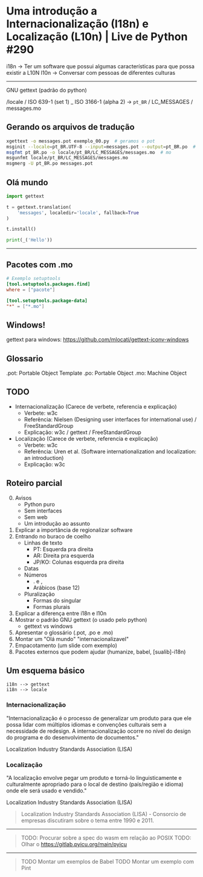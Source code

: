 # Uma introdução a Internacionalização (I18n) e Localização (L10n) | Live de Python #290


i18n -> Ter um software que possui algumas características para que possa existir a L10N
l10n -> Conversar com pessoas de diferentes culturas

---

GNU gettext (padrão do python)

/locale
  / ISO 639-1 (set 1) _ ISO 3166-1 (alpha 2) -> `pt_BR`
    / LC_MESSAGES
      / messages.mo
	

## Gerando os arquivos de tradução

```bash
xgettext -o messages.pot exemplo_00.py  # geramos o pot
msginit --locale=pt_BR.UTF-8 --input=messages.pot --output=pt_BR.po  # po
msgfmt pt_BR.po -o locale/pt_BR/LC_MESSAGES/messages.mo  # mo
msgunfmt locale/pt_BR/LC_MESSAGES/messages.mo
msgmerg -U pt_BR.po messages.pot
```

## Olá mundo

```python
import gettext

t = gettext.translation(
    'messages', localedir='locale', fallback=True
)

t.install()

print(_('Hello'))
```

---

## Pacotes com .mo

```toml
# Exemplo setuptools
[tool.setuptools.packages.find]
where = ["pacote"]

[tool.setuptools.package-data]
"*" = ["*.mo"]
```

## Windows!

gettext para windows: https://github.com/mlocati/gettext-iconv-windows


## Glossario

.pot: Portable Object Template
.po: Portable Object
.mo: Machine Object


## TODO

- Internacionalização (Carece de verbete, referencia e explicação)
  - Verbete: w3c
  - Referência: Nielsen (Designing user interfaces for international use) / FreeStandardGroup
  - Explicação: w3c / gettext / FreeStandardGroup
- Localização (Carece de verbete, referencia e explicação)
  - Verbete: w3c
  - Referência: Uren et al. (Software internationalization and localization: an introduction)
  - Explicação: w3c


## Roteiro parcial

0. Avisos
   - Python puro
   - Sem interfaces
   - Sem web
   - Um introdução ao assunto
1. Explicar a importância de regionalizar software
2. Entrando no buraco de coelho
   - Linhas de texto
	 - PT: Esquerda pra direita
	 - AR: Direita pra esquerda
	 - JP/KO: Colunas esquerda pra direita
   - Datas
   - Números
	 - . e ,
	 - Arábicos (base 12)
   - Pluralização
     - Formas do singular
	 - Formas plurais
3. Explicar a diferença entre i18n e l10n
4. Mostrar o padrão GNU gettext (o usado pelo python)
   - gettext vs windows
5. Apresentar o glossário (.pot, .po e .mo)
6. Montar um "Olá mundo" "internacionalizavel"
7. Empacotamento (um slide com exemplo)
8. Pacotes externos que podem ajudar (humanize, babel, [sualib]-i18n)


## Um esquema básico

```mermaid
i18n --> gettext
i18n --> locale
```


### Internacionalização

"Internacionalização é o processo de generalizar um produto para que ele possa lidar com múltiplos idiomas e convenções culturais sem a necessidade de redesign. A internacionalização ocorre no nível do design do programa e do desenvolvimento de documentos."

Localization Industry Standards Association (LISA)

### Localização

"A localização envolve pegar um produto e torná-lo linguisticamente e culturalmente apropriado para o local de destino (país/região e idioma) onde ele será usado e vendido."

Localization Industry Standards Association (LISA)

> Localization Industry Standards Association (LISA) - Consorcio de empresas discutiram sobre o tema entre 1990 e 2011.


---

> TODO: Procurar sobre a spec do wasm em relação ao POSIX
> TODO: Olhar o https://gitlab.pyicu.org/main/pyicu



---


> TODO Montar um exemplos de Babel
> TODO Montar um exemplo com Pint
